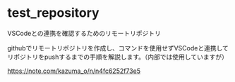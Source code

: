 # test_repository
VSCodeとの連携を確認するためのリモートリポジトリ

githubでリモートリポジトリを作成し、コマンドを使用せずVSCodeと連携してリポジトリをpushするまでの手順を解説します。（内部では使用していますが）

https://note.com/kazuma_o/n/n4fc6252f73e5
